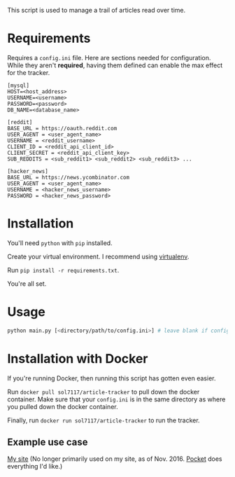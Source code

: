 This script is used to manage a trail of articles read over time.

# Requirements

Requires a `config.ini` file. Here are sections needed for configuration. While
they aren't **required**, having them defined can enable the max effect for
the tracker.

```
[mysql]
HOST=<host_address>
USERNAME=<username>
PASSWORD=<password>
DB_NAME=<database_name>

[reddit]
BASE_URL = https://oauth.reddit.com
USER_AGENT = <user_agent_name>
USERNAME = <reddit_username>
CLIENT_ID = <reddit_api_client_id>
CLIENT_SECRET = <reddit_api_client_key>
SUB_REDDITS = <sub_reddit1> <sub_reddit2> <sub_reddit3> ...

[hacker_news]
BASE_URL = https://news.ycombinator.com
USER_AGENT = <user_agent_name>
USERNAME = <hacker_news_username>
PASSWORD = <hacker_news_password>
```

# Installation
You'll need `python` with `pip` installed.

Create your virtual environment. I recommend using [virtualenv](https://virtualenv.pypa.io/en/stable/).

Run `pip install -r requirements.txt`.

You're all set.

# Usage
```bash
python main.py [<directory/path/to/config.ini>] # leave blank if config.ini in current directory
```

# Installation with Docker
If you're running Docker, then running this script has gotten even easier.

Run `docker pull sol7117/article-tracker` to pull down the docker container. Make sure that your `config.ini` is in the same directory
as where you pulled down the docker container.

Finally, run `docker run sol7117/article-tracker` to run the tracker. 

## Example use case
<a href='https://errolmarkland.com' target='_blank'>My site</a> (No longer primarily used on my site, as of Nov. 2016. <a href='https://getpocket.com' target='_blank'>Pocket</a> does everything I'd like.)
